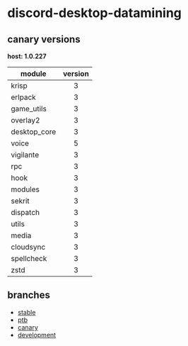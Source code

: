 # discord-desktop-datamining

## canary versions

**host: 1.0.227**

| module | version |
| ------ | :-----: |
| krisp | 3 |
| erlpack | 3 |
| game_utils | 3 |
| overlay2 | 3 |
| desktop_core | 3 |
| voice | 5 |
| vigilante | 3 |
| rpc | 3 |
| hook | 3 |
| modules | 3 |
| sekrit | 3 |
| dispatch | 3 |
| utils | 3 |
| media | 3 |
| cloudsync | 3 |
| spellcheck | 3 |
| zstd | 3 |

## branches

- [stable](https://github.com/OpenAsar/discord-desktop-datamining/tree/stable)
- [ptb](https://github.com/OpenAsar/discord-desktop-datamining/tree/ptb)
- [canary](https://github.com/OpenAsar/discord-desktop-datamining/tree/canary)
- [development](https://github.com/OpenAsar/discord-desktop-datamining/tree/development)